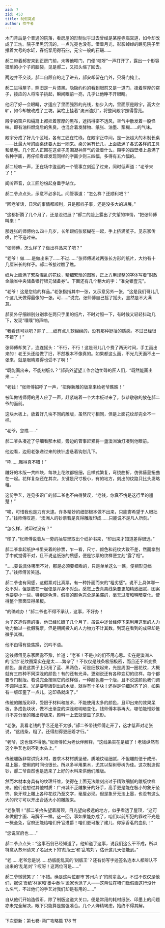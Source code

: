 ```yaml
---
aid: 7
zid: 453
title: 制假窝点
author: 吹牛者
---
```


木门背后是个普通的院落，看房屋的形制似乎过去曾经是某座寺庙宫道，如今却改成了工坊。院子里黑沉沉的，一点光亮也没有。借着月光，影影绰绰的瞧见院子里摆着大号的水缸，舂纸浆用得石臼，元宝一般的石碾……

郝二带着郝安来到正房门前，未等他叩门，门便“吱呀”一声打开了，露出一个形容猥琐的小个子的脑袋，见是郝二，又把头缩了回去。

两边并不交谈，郝二自顾自的走了进去，郝安却留在门外，只将门掩上。

郝二进得屋子，照旧是一片漆黑。隐隐约约的看到眼前又是一道门，挂着厚厚的帘子，接应的人将帘子挑起，瞬间眼前一亮，几乎让他睁不开眼睛。

他闭了好一会眼睛，才适应了里面强烈的光线，抬步入内，里面原是殿宇，高大空旷，如今却被改成了工坊。梁柱上挂着“澳洲油灯”，将整间殿宇照得雪亮。

殿宇的窗户和槅扇上都挂着厚厚的黑布，遮挡得密不透风，空气中散发着一股怪味。即有油料燃烧后的焦臭，也混合着发酵物、纸张、油墨、浆糊……的气味。

殿宇分成了好几个区域，各有工匠在忙碌。在殿宇正中间，是一张超大的木制长桌――比最大号的画桌还要大出一圈来。桌旁另有长几，上面放满了各式各样的工具和纸卷。几个匠人正围在这桌子周围凝神屏气的做着什么。殿宇的四壁墙上悬满了各种字画，再仔细看却发现同样的字画少则三四幅，多得有五六幅的。

郝二轻咳一声，正在场中逡巡的一个管事立刻迎了过来，同时低声道：“老爷来了！”

闻听声音，众工匠纷纷起身垂手站立。

郝二爷点点头，示意不必多礼。问管事道：“怎么样？还顺利吧？”

“回老爷话，日常的事情都顺利，只是那档子事，还是没多大的进展。”

“这都折腾了几个月了，还是没进展？”郝二的脸上露出了失望的神情，“把张师傅叫来！”

那姓张的师傅约么四十几岁，长年跟纸张浆糊在一起，手上挤满茧子。见东家传唤，忙不迭过来。

“张师傅，怎么样了？做出样品来了吧？”

“老爷！做……是做出来了……不过……”张师傅递过两张长方形的纸片，大约有十几厘米长的样子。郝二爷接过瞧了瞧。

纸片上画满了繁杂混乱的花纹，精细繁琐的图案，正上方用规整的字体写着“财政金融省中央储备银行银元储备券”。下面还有几个稍大的字：“准兑银壹元”。

“老爷！这是您给的样品。”老张指指其中一张，又示意另外一张，“这是我们哥儿几个这几天做得最像的一张。可……”说完，张师傅自己摇了摇头，显然是不大满意。

郝员外仔细辨别分别拿在两只手里的纸片，不时对照一下，有时候又轻轻抖动几下，发现“噗噗”的声响。

“我看还可以吧？除了……纸有点儿软绵绵的，没有那种挺括的质感。不过已经很不错了！”

张师傅却笑了，连连摇头：“不行，不行！这是哥儿几个费了两天时间，手工画出来的！老王头还给做了旧，不然根本不像真的。如果都这么画，不光几天画不出一张来，就是眼睛累得也受不了啊！”

“既能画出来，不能刻版么？”郝员外望望工作台边忙碌的匠人们，“既然能画出来……”

“老钱！”张师傅招呼了一声，“把你新雕的版拿来给老爷瞧瞧！”

被叫做钱师傅的男人应了一声，赶紧端着一个大木板过来了，恭恭敬敬的放在郝二爷的面前。

这块木板上，放着好几块不同的雕版，虽然尺寸相同，但是上面花纹却完全不一样。

“老爷，您瞧……”

郝二爷头凑近了仔细看那木板，旁边的管事赶紧将一盏澳洲油灯凑到他眼前。

他边看，边用老张递过来的铁针虚悬着钩划几下。

“呼……雕得真不错！”

雕好的木版一共四块，每块上花纹都极细，且样式繁复，弯绕曲折，仿佛藤蔓扭曲在一起。花样复杂还在其次，关键是尺寸极小，有的地方，刻出的纹路只比头发略粗。

这份手艺，连见多识广的郝二爷也不由得赞叹，“老钱，你真不愧是这行里的翘楚！”

“唉，可惜我也是力有未逮。许多精妙的细部根本做不出来，只能寄希望于人眼拙了。”钱师傅叹道，“澳洲人的钞票若是真得雕版印成……只能说不是凡人所刻。”

“怎么样，试印过没有？”

“印了。”张师傅说着从一旁的抽屉里取出个纸护书来，“印出来才知道差得很远。”

郝二爷拿起纸护书里夹着的钞票，乍一看，尺寸、颜色和花纹大致不差，然而拿到手中就觉得不对，且不说这纸张的质感，便是钞票的纹样便立刻“露了相”。

“……要说具体哪里不对，那是必须要细看的，只是单单这么一瞧，便相形见绌了。”钱师傅苦笑道。

郝二爷也有同感，这假票对比真票，有一种扑面而来的“粗劣感”。说不上具体哪一处不对，但是放在一起便是浑身不对劲。感觉上去真票线条要更加精致细腻，图案也要更小一些。特别是色泽，假票的颜色完全是呆滞的，毫无过度和明暗变化。使得整个票面显得呆板。

“的确难办！”郝二爷也不得不承认，这事，不好办！

为了这造假票的事，他已经忙碌了几个月了，虽说中途曾经停下来利用这里的人力物力做过一批假税票，但是期间投入的人力物力不计其数。到现在看到的成果却是微乎其微。

他不由得有些焦躁，沉吟不语。

这钱师傅见东家面露不豫，忙道：“老爷！不是小的们不用心思。实在是澳洲人的‘宝钞’花纹图案实在是太……繁杂了！不仅仅是线条极细极密，而且还不断变换颜色。虽说这票子上只用了蓝、黑两色，可是细数起来，光是周围一圈花纹，大概就有三四种不同深浅的颜色！有的还有光泽。更别说还有各种变幻的纹样。每个都要专门制版。若说完全按照它的纹样做，一种颜色套一个版，且不说这颜色我们调不调得出来，光是要套版刻出的木版，就得有十多块！还得是仔细对齐了的，如果有一版印歪了一点儿，这印品就废了。”

传统的雕版彩印，受限于材料和技术，不能使用太多的颜色，且印出来的效果呆板，多成色块状，做不出渐变的深浅和明暗变化。钱师傅本事再大，哪怕能惟妙惟肖不差分毫的雕出套版来，颜料一上去就便显了原形。

“老张，我看老钱的手艺还是不太够。”郝二爷带钱师傅走开了，这才低声对老张说，“这线条，粗了。还得刻得更细着才行。”

“老爷，这也怪不得他。”张师傅忙为老伙伴解释，“这线条实在是细了！老钱纵然有这个手艺也刻不到木头上。”

传统雕版非常讲究木材，要求木材材质坚硬，质地纹理细腻，不但雕刻便于成形、易上墨，使用的时间也很长。所以多半用果木，尤其以梨树枣树为佳。这次制造假钞，郝二爷自然也是选来了上好的木料来供他们雕版。

然而木材本身具有的纹理纤维，使得在上面无法雕刻出过于精致细腻的雕版纹样来。他们也想过其他材质：广州城不乏雕象牙的好手，高手更是能在极小的象牙坠饰、象牙球上雕上各种花纹乃至文字，毫厘必现。但是象牙无法上墨，也没有这么大的尺寸可以开出合适大小的雕版来。

“老张啊！”郝二爷抬头望着房顶，目光望向极远的地方，似乎看透了屋顶，“这可和做假字画、马牌不一样。这一回，事如果能办成了，咱们以前所犯的罪过不光是一概全免，官府还能给咱们升官进爵！咱们更可报了建儿、你家香茗的血仇！”

“您说官府也……”

郝二爷点点头：“这事石翁已经知道了。他知道了这事，说我们这么干不成，所以特意从苏州请来了名冠天下的‘刻版王’和‘乱笔刘’，估计这几天便能到。”

“老……老爷您是说……仿版能乱真的‘刻版王’？还有仿写字迹签名连本人都辨认不出来的‘乱笔刘’？哎呀！这两位可是……”

郝二爷微微笑了：“不错。确是这两位都市‘苏州片子’的前辈高人。不过不仅仅是他们，据说‘贡纸’林家和‘墨中泰斗’孟家也派了人――这两位在咱们做假画这行没什么名气，不过他们的手艺对我们却是有用的……”

自从他们开始造假币，除了制版这道大关口，便是常用的耗材纸张、印墨上的问题亦未完全解决，眼下只能算是勉强凑合。几个人殚精竭虑，始终不得其解。

---

下次更新：第七卷-两广攻略篇 178 节
